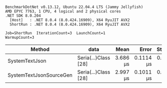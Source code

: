 ```

BenchmarkDotNet v0.13.12, Ubuntu 22.04.4 LTS (Jammy Jellyfish)
AMD EPYC 7763, 1 CPU, 4 logical and 2 physical cores
.NET SDK 8.0.204
  [Host]   : .NET 8.0.4 (8.0.424.16909), X64 RyuJIT AVX2
  ShortRun : .NET 8.0.4 (8.0.424.16909), X64 RyuJIT AVX2

Job=ShortRun  IterationCount=3  LaunchCount=1  
WarmupCount=3  

```
| Method                  | data                 | Mean     | Error     | StdDev    | Min      | Max      | Gen0   | Allocated |
|------------------------ |--------------------- |---------:|----------:|----------:|---------:|---------:|-------:|----------:|
| SystemTextJson          | Seria(...)Class [28] | 3.686 μs | 0.1114 μs | 0.0061 μs | 3.680 μs | 3.692 μs | 0.0229 |   2.07 KB |
| SystemTextJsonSourceGen | Seria(...)Class [28] | 2.997 μs | 0.1011 μs | 0.0055 μs | 2.991 μs | 3.002 μs | 0.0267 |    2.2 KB |
